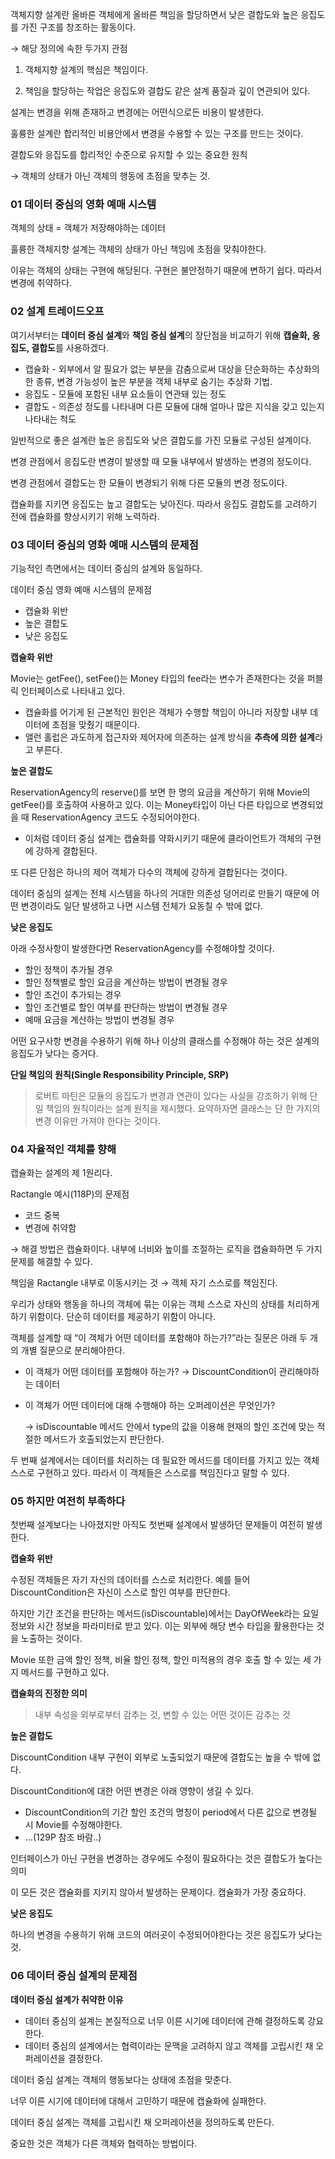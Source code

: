 객체지향 설계란 올바른 객체에게 올바른 책임을 할당하면서 낮은 결합도와 높은 응집도를 가진 구조를 창조하는 활동이다.

→ 해당 정의에 속한 두가지 관점

1) 객체지향 설계의 핵심은 책임이다.

2) 책임을 할당하는 작업은 응집도와 결합도 같은 설계 품질과 깊이 연관되어 있다.

설계는 변경을 위해 존재하고 변경에는 어떤식으로든 비용이 발생한다.

훌륭한 설계란 합리적인 비용안에서 변경을 수용할 수 있는 구조를 만드는 것이다.

결합도와 응집도를 합리적인 수준으로 유지할 수 있는 중요한 원칙

→ 객체의 상태가 아닌 객체의 행동에 초점을 맞추는 것.

### 01 데이터 중심의 영화 예매 시스템

객체의 상태 = 객체가 저장해야하는 데이터

훌륭한 객체지향 설계는 객체의 상태가 아닌 책임에 초점을 맞춰야한다.

이유는 객체의 상태는 구현에 해당된다. 구현은 불안정하기 때문에 변하기 쉽다. 따라서 변경에 취약하다.

### 02 설계 트레이드오프

여기서부터는  **데이터 중심 설계**와 **책임 중심 설계**의 장단점을 비교하기 위해 **캡슐화, 응집도, 결합도**를 사용하겠다.

- 캡슐화 - 외부에서 알 필요가 없는 부분을 감춤으로써 대상을 단순화하는 추상화의 한 종류, 변경 가능성이 높은 부분을 객체 내부로 숨기는 추상화 기법.
- 응집도 - 모듈에 포함된 내부 요소들이 연관돼 있는 정도
- 결합도 - 의존성 정도를 나타내며 다른 모듈에 대해 얼마나 많은 지식을 갖고 있는지 나타내는 척도

일반적으로 좋은 설계란 높은 응집도와 낮은 결합도를 가진 모듈로 구성된 설계이다.

변경 관점에서 응집도란 변경이 발생할 때 모듈 내부에서 발생하는 변경의 정도이다.

변경 관점에서 결합도는 한 모듈이 변경되기 위해 다른 모듈의 변경 정도이다.

캡슐화를 지키면 응집도는 높고 결합도는 낮아진다. 따라서 응집도 결합도를 고려하기 전에 캡슐화를 향상시키기 위해 노력하라.

### 03 데이터 중심의 영화 예매 시스템의 문제점

기능적인 측면에서는 데이터 중심의 설계와 동일하다.

데이터 중심 영화 예매 시스템의 문제점

- 캡슐화 위반
- 높은 결합도
- 낮은 응집도

**캡슐화 위반**

Movie는 getFee(), setFee()는 Money 타입의 fee라는 변수가 존재한다는 것을 퍼블릭 인터페이스로 나타내고 있다.

- 캡슐화를 어기게 된 근본적인 원인은 객체가 수행할 책임이 아니라 저장할 내부 데이터에 초점을 맞췄기 때문이다.
- 앨런 홀럽은 과도하게 접근자와 제어자에 의존하는 설계 방식을 **추측에 의한 설계**라고 부른다.

**높은 결합도**

ReservationAgency의 reserve()를 보면 한 명의 요금을 계산하기 위해 Movie의 getFee()를 호출하여 사용하고 있다. 이는 Money타입이 아닌 다른 타입으로 변경되었을 때 ReservationAgency 코드도 수정되어야한다.

- 이처럼 데이터 중심 설계는 캡슐화를 약화시키기 때문에 클라이언트가 객체의 구현에 강하게 결합된다.

또 다른 단점은 하나의 제어 객체가 다수의 객체에 강하게 결합된다는 것이다.

데이터 중심의 설계는 전체 시스템을 하나의 거대한 의존성 덩어리로 만들기 때문에 어떤 변경이라도 일단 발생하고 나면 시스템 전체가 요동칠 수 밖에 없다.

**낮은 응집도**

아래 수정사항이 발생한다면 ReservationAgency를 수정해야할 것이다.

- 할인 정책이 추가될 경우
- 할인 정책별로 할인 요금을 계산하는 방법이 변경될 경우
- 할인 조건이 추가되는 경우
- 할인 조건별로 할인 여부를 판단하는 방법이 변경될 경우
- 예매 요금을 계산하는 방법이 변경될 경우

어떤 요구사항 변경을 수용하기 위해 하나 이상의 클래스를 수정해야 하는 것은 설계의 응집도가 낮다는 증거다.

**단일 책임의 원칙(Single Responsibility Principle, SRP)**

> 로버트 마틴은 모듈의 응집도가 변경과 연관이 있다는 사실을 강조하기 위해 단일 책임의 원칙이라는 설계 원칙을 제시했다. 요약하자면 클래스는 단 한 가지의 변경 이유만 가져야 한다는 것이다.
>

### 04 자율적인 객체를 향해

캡슐화는 설계의 제 1원리다.

Ractangle 예시(118P)의 문제점

- 코드 중복
- 변경에 취약함

→ 해결 방법은 캡슐화이다. 내부에 너비와 높이를 조절하는 로직을 캡슐화하면 두 가지 문제를 해결할 수 있다.

책임을 Ractangle 내부로 이동시키는 것 → 객체 자기 스스로를 책임진다.

우리가 상태와 행동을 하나의 객체에 묶는 이유는 객체 스스로 자신의 상태를 처리하게 하기 위함이다. 단순히 데이터를 제공하기 위함이 아니다.

객체를 설계할 때 “이 객체가 어떤 데이터를 포함해야 하는가?”라는 질문은 아래 두 개의 개별 질문으로 분리해야한다.

- 이 객체가 어떤 데이터를 포함해야 하는가?
  → DiscountCondition이 관리해야하는 데이터
- 이 객체가 어떤 데이터에 대해 수행해야 하는 오퍼레이션은 무엇인가?

  → isDiscountable 메서드 안에서 type의 값을 이용해 현재의 할인 조건에 맞는 적절한 메서드가 호출되었는지 판단한다.


두 번째 설계에서는 데이터를 처리하는 데 필요한 메서드를 데이터를 가지고 있는 객체 스스로 구현하고 있다. 따라서 이 객체들은 스스로를 책임진다고 말할 수 있다.

### 05 하지만 여전히 부족하다

첫번째 설계보다는 나아졌지만 아직도 첫번째 설계에서 발생하던 문제들이 여전히 발생한다.

**캡슐화 위반**

수정된 객체들은 자기 자신의 데이터를 스스로 처리한다. 예를 들어 DiscountCondition은 자신이 스스로 할인 여부를 판단한다.

하지만 기간 조건을 판단하는 메서드(isDiscountable)에서는 DayOfWeek라는 요일 정보와 시간 정보을 파라미터로 받고 있다. 이는 외부에 해당 변수 타입을 활용한다는 것을 노출하는 것이다.

Movie 또한 금액 할인 정책, 비율 할인 정책, 할인 미적용의 경우 호출 할 수 있는 세 가지 메서드를 구현하고 있다.

**캡슐화의 진정한 의미**

> 내부 속성을 외부로부터 감추는 것, 변할 수 있는 어떤 것이든 감추는 것
>

**높은 결합도**

DiscountCondition 내부 구현이 외부로 노출되었기 때문에 결합도는 높을 수 밖에 없다.

DiscountCondition에 대한 어떤 변경은 아래 영향이 생길 수 있다.

- DiscountCondition의 기간 할인 조건의 명칭이 period에서 다른 값으로 변경될 시 Movie를 수정해야한다.
- …(129P 참조 바람..)

인터페이스가 아닌 구현을 변경하는 경우에도 수정이 필요하다는 것은 결합도가 높다는 의미

이 모든 것은 캡슐화를 지키지 않아서 발생하는 문제이다. 캡슐화가 가장 중요하다.

**낮은 응집도**

하나의 변경을 수용하기 위해 코드의 여러곳이 수정되어야한다는 것은 응집도가 낮다는 것.

### 06 데이터 중심 설계의 문제점

**데이터 중심 설계가 취약한 이유**

- 데이터 중심의 설계는 본질적으로 너무 이른 시기에 데이터에 관해 결정하도록 강요한다.
- 데이터 중심의 설계에서는 협력이라는 문맥을 고려하지 않고 객체를 고립시킨 채 오퍼레이션을 결정한다.

데이터 중심 설계는 객체의 행동보다는 상태에 초점을 맞춘다.

너무 이른 시기에 데이터에 대해서 고민하기 때문에 캡슐화에 실패한다.

데이터 중심 설계는 객체를 고립시킨 채 오퍼레이션을 정의하도록 만든다.

중요한 것은 객체가 다른 객체와 협력하는 방법이다.
